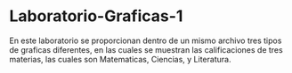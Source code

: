 # Laboratorio-Graficas-1

En este laboratorio se proporcionan dentro de un mismo archivo tres tipos de graficas diferentes, en las cuales se muestran las calificaciones de tres materias, las cuales son Matematicas, Ciencias, y Literatura.
